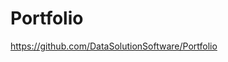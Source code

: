# Portfolio

https://github.com/DataSolutionSoftware/Portfolio    
  
      
    
 
  
      
  
  
 
   
   
  
  
   
